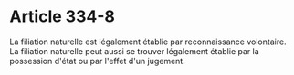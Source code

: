 # Article 334-8

La filiation naturelle est légalement établie par reconnaissance volontaire.   La filiation naturelle peut aussi se trouver légalement établie par la possession d'état ou par l'effet d'un jugement.